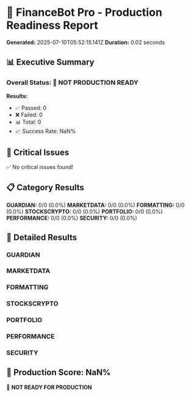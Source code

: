 
# 🚀 FinanceBot Pro - Production Readiness Report

**Generated:** 2025-07-10T05:52:15.141Z
**Duration:** 0.02 seconds

## 📊 Executive Summary

### Overall Status: 🔴 NOT PRODUCTION READY

**Results:**
- ✅ Passed: 0
- ❌ Failed: 0  
- 📊 Total: 0
- 📈 Success Rate: NaN%

## 🚨 Critical Issues
✅ No critical issues found!

## 📋 Category Results
**GUARDIAN:** 0/0 (0.0%)
**MARKETDATA:** 0/0 (0.0%)
**FORMATTING:** 0/0 (0.0%)
**STOCKSCRYPTO:** 0/0 (0.0%)
**PORTFOLIO:** 0/0 (0.0%)
**PERFORMANCE:** 0/0 (0.0%)
**SECURITY:** 0/0 (0.0%)

## 🎯 Detailed Results

### GUARDIAN

### MARKETDATA

### FORMATTING

### STOCKSCRYPTO

### PORTFOLIO

### PERFORMANCE

### SECURITY


## 🎉 Production Score: NaN%

🛑 **NOT READY FOR PRODUCTION**
        